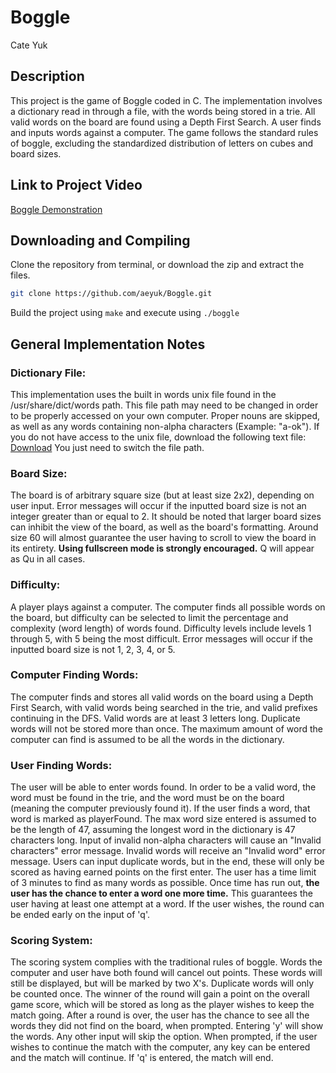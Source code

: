 # Boggle
Cate Yuk

## Description
This project is the game of Boggle coded in C. The implementation involves a dictionary read in through a file, with the words being stored in a trie. All valid words on the board are found using a Depth First Search. A user finds and inputs words against a computer. The game follows the standard rules of boggle, excluding the standardized distribution of letters on cubes and board sizes. 


## Link to Project Video
[Boggle Demonstration](https://www.youtube.com/watch?v=u_twsVHbKwY&feature=youtu.be)


## Downloading and Compiling
Clone the repository from terminal, or download the zip and extract the files.
```bash
git clone https://github.com/aeyuk/Boggle.git
```

Build the project using `make` and execute using `./boggle`


## General Implementation Notes

### Dictionary File:
This implementation uses the built in words unix file found in the /usr/share/dict/words path. This file path may need to be changed in order to be properly accessed on your own computer. Proper nouns are skipped, as well as any words containing non-alpha characters (Example: "a-ok"). If you do not have access to the unix file, download the following text file: 
[Download](https://raw.githubusercontent.com/eneko/data-repository/master/data/words.txt)
You just need to switch the file path. 


### Board Size:
The board is of arbitrary square size (but at least size 2x2), depending on user input. Error messages will occur if the inputted board size is not an integer greater than or equal to 2. It should be noted that larger board sizes can inhibit the view of the board, as well as the board's formatting. Around size 60 will almost guarantee the user having to scroll to view the board in its entirety. **Using fullscreen mode is strongly encouraged.** Q will appear as Qu in all cases.
 
 
### Difficulty:
A player plays against a computer. The computer finds all possible words on the board, but difficulty can be selected to limit the percentage and complexity (word length) of words found. Difficulty levels include levels 1 through 5, with 5 being the most difficult. Error messages will occur if the inputted board size is not 1, 2, 3, 4, or 5.


### Computer Finding Words:
The computer finds and stores all valid words on the board using a Depth First Search, with valid words being searched in the trie, and valid prefixes continuing in the DFS. Valid words are at least 3 letters long. Duplicate words will not be stored more than once. The maximum amount of word the computer can find is assumed to be all the words in the dictionary.


### User Finding Words:
The user will be able to enter words found. In order to be a valid word, the word must be found in the trie, and the word must be on the board (meaning the computer previously found it). If the user finds a word, that word is marked as playerFound. The max word size entered is assumed to be the length of 47, assuming the longest word in the dictionary is 47 characters long. Input of invalid non-alpha characters will cause an "Invalid characters" error message. Invalid words will receive an "Invalid word" error message. Users can input duplicate words, but in the end, these will only be scored as having earned points on the first enter. The user has a time limit of 3 minutes to find as many words as possible. Once time has run out, **the user has the chance to enter a word one more time.** This guarantees the user having at least one attempt at a word. If the user wishes, the round can be ended early on the input of 'q'.


### Scoring System: 
The scoring system complies with the traditional rules of boggle. Words the computer and user have both found will cancel out points. These words will still be displayed, but will be marked by two X's. Duplicate words will only be counted once. The winner of the round will gain a point on the overall game score, which will be stored as long as the player wishes to keep the match going. After a round is over, the user has the chance to see all the words they did not find on the board, when prompted. Entering 'y' will show the words. Any other input will skip the option. When prompted, if the user wishes to continue the match with the computer, any key can be entered and the match will continue. If 'q' is entered, the match will end. 
 
 
